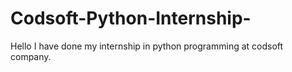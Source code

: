 # Codsoft-Python-Internship-
Hello I have done my internship in python programming at codsoft company.
